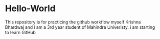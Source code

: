 # Hello-World
This repository is for practicing the github workflow
myself Krishna Bhardwaj and i am a 3rd year student of Mahindra Univeristy. i am starting to learn GitHub
